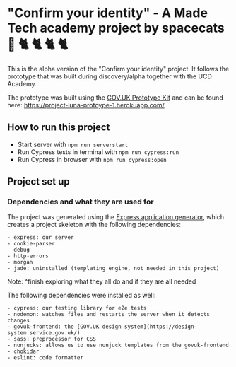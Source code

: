 # "Confirm your identity" - A Made Tech academy project by spacecats 🌙 🐈 🐈 🐈 🐈 

This is the alpha version of the "Confirm your identity" project. It  follows the prototype that was built during discovery/alpha together with the UCD Academy.

The prototype was built using the [GOV.UK Prototype Kit](https://govuk-prototype-kit.herokuapp.com/docs) and can be found here: https://project-luna-protoype-1.herokuapp.com/

## How to run this project

* Start server with `npm run serverstart`
* Run Cypress tests in terminal with `npm run cypress:run`
* Run Cypress in browser with `npm run cypress:open`

## Project set up

### Dependencies and what they are used for

The project was generated using the [Express application generator](https://expressjs.com/en/starter/generator.html), which creates a project skeleton with the following dependencies:

    - express: our server
    - cookie-parser
    - debug
    - http-errors
    - morgan
    - jade: uninstalled (templating engine, not needed in this project)

Note: ^finish exploring what they all do and if they are all needed

The following dependencies were installed as well: 

    - cypress: our testing library for e2e tests
    - nodemon: watches files and restarts the server when it detects changes
    - govuk-frontend: the [GOV.UK design system](https://design-system.service.gov.uk/)
    - sass: preprocessor for CSS
    - nunjucks: allows us to use nunjuck templates from the govuk-frontend
    - chokidar
    - eslint: code formatter

